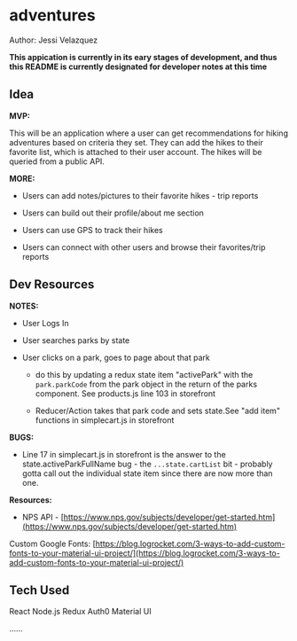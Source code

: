 # adventures

Author: Jessi Velazquez

**This appication is currently in its eary stages of development, and thus this README is currently designated for developer notes at this time**

## Idea

**MVP:**

This will be an application where a user can get recommendations for hiking adventures based on criteria they set. They can add the hikes to their favorite list, which is attached to their user account. The hikes will be queried from a public API.

**MORE:**

- Users can add notes/pictures to their favorite hikes - trip reports

- Users can build out their profile/about me section

- Users can use GPS to track their hikes

- Users can connect with other users and browse their favorites/trip reports


## Dev Resources

**NOTES:**

- User Logs In

- User searches parks by state

- User clicks on a park, goes to page about that park

  - do this by updating a redux state item "activePark" with the ```park.parkCode``` from the park object in the return of the parks component. See products.js line 103 in storefront

  - Reducer/Action takes that park code and sets state.See "add item" functions in simplecart.js in storefront

**BUGS:**

- Line 17 in simplecart.js in storefront is the answer to the state.activeParkFullName bug - the ```...state.cartList``` bit - probably gotta call out the individual state item since there are now more than one.


**Resources:**

- NPS API - [https://www.nps.gov/subjects/developer/get-started.htm](https://www.nps.gov/subjects/developer/get-started.htm)

Custom Google Fonts: [https://blog.logrocket.com/3-ways-to-add-custom-fonts-to-your-material-ui-project/](https://blog.logrocket.com/3-ways-to-add-custom-fonts-to-your-material-ui-project/)

<!-- Hiker API: 
[https://www.trailforks.com/about/api/](https://www.trailforks.com/about/api/)

[https://documenter.getpostman.com/view/2071749/RzZDiGp8](https://documenter.getpostman.com/view/2071749/RzZDiGp8) -->


## Tech Used

React
Node.js
Redux
Auth0
Material UI


......
